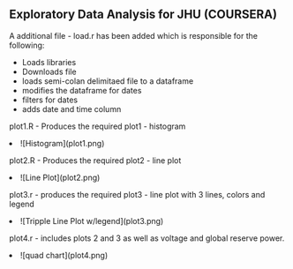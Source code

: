 ## Exploratory Data Analysis for JHU (COURSERA)

A additional file - load.r has been added which is responsible for the following:
- Loads libraries
- Downloads file
- loads semi-colan delimitaed file to a dataframe
- modifies the dataframe for dates
- filters for dates
- adds date and time column

plot1.R - Produces the required plot1 - histogram
<li>![Histogram](plot1.png) 

plot2.R - Produces the required plot2 - line plot
<li> ![Line Plot](plot2.png) 

  plot3.r - produces the required plot3 - line plot with 3 lines, colors and legend
<li> ![Tripple Line Plot w/legend](plot3.png)
  
  
plot4.r - includes plots 2 and 3 as well as voltage and global reserve power.
<li> ![quad chart](plot4.png)
